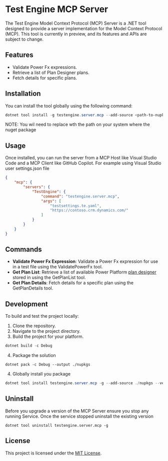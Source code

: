 # Test Engine MCP Server

The Test Engine Model Context Protocol (MCP) Server is a .NET tool designed to provide a server implementation for the Model Context Protocol (MCP). This tool is currently in preview, and its features and APIs are subject to change.

## Features

- Validate Power Fx expressions.
- Retrieve a list of Plan Designer plans.
- Fetch details for specific plans.

## Installation

You can install the tool globally using the following command:

```PowerShell
dotnet tool install -g testengine.server.mcp --add-source <path-to-nupkgs> --version 0.1.9-preview
```

NOTE: You wil need to replace <path-to-nupkgs> wth the path on your system where the nuget package

## Usage

Once installed, you can run the server from a MCP Host like Visual Studio Code and a MCP Client like GitHub Copilot. For example using Visual Studio user settings.json file

```json
{
    "mcp": {
        "servers": {
            "TestEngine": {
                "command": "testengine.server.mcp",
                "args": [
                    "testsettings.te.yaml",
                    "https://contoso.crm.dynamics.com/"
                ]
            }
        }
    }
}
```

## Commands

- **Validate Power Fx Expression**: Validate a Power Fx expression for use in a test file using the ValidatePowerFx tool.
- **Get Plan List**: Retrieve a list of available Power Platform [plan designer](https://learn.microsoft.com/en-us/power-apps/maker/plan-designer/plan-designer) stored in using the GetPlanList tool.
- **Get Plan Details**: Fetch details for a specific plan using the GetPlanDetails tool.

## Development

To build and test the project locally:

1. Clone the repository.
2. Navigate to the project directory.
3. Build the project for your platform.

```PowerShell
dotnet build -c Debug 
```

4. Package the solution

```
dotnet pack -c Debug --output ./nupkgs 
```

4. Globally install you package

```PowerShell
dotnet tool install testengine.server.mcp -g --add-source ./nupkgs --version 0.1.9-preview
```

## Uninstall

Before you upgrade a version of the MCP Server ensure you stop any running Service. Once the service stopped uninstall the existing version

```
dotnet tool uninstall testengine.server.mcp -g
```

## License

This project is licensed under the [MIT License](.\LICENSE).
